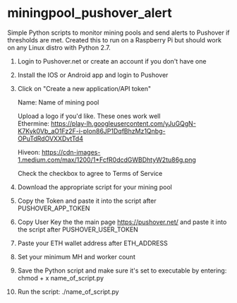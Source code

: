 # miningpool_pushover_alert
Simple Python scripts to monitor mining pools and send alerts to Pushover if thresholds are met. Created this to run on a Raspberry Pi but should work on any Linux distro with Python 2.7.

1. Login to Pushover.net or create an account if you don't have one
2. Install the IOS or Android app and login to Pushover
3. Click on "Create a new application/API token"

    Name: Name of mining pool

    Upload a logo if you'd like. These ones work well  
    Ethermine: https://play-lh.googleusercontent.com/yJuGQgN-K7Kyk0Vb_aO1Fz2F-i-pIon86JP1DqfBhzMz1Qnbg-OPuTdRdOVXXDvtTd4
    
    Hiveon: https://cdn-images-1.medium.com/max/1200/1*FcfR0dcdGWBDhtyW2tu86g.png

    Check the checkbox to agree to Terms of Service
4. Download the appropriate script for your mining pool
5. Copy the Token and paste it into the script after PUSHOVER_APP_TOKEN
6. Copy User Key the the main page https://pushover.net/ and paste it into the script after PUSHOVER_USER_TOKEN
7. Paste your ETH wallet address after ETH_ADDRESS
8. Set your minimum MH and worker count
9. Save the Python script and make sure it's set to executable by entering: chmod + x name_of_script.py
10. Run the script: ./name_of_script.py
